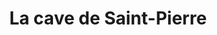 ---
title: "La cave de Saint-Pierre"
url: /saint-pierre/la-cave-de-saint-pierre-rue-du-four-a-chaux/
shop: alcool
---
